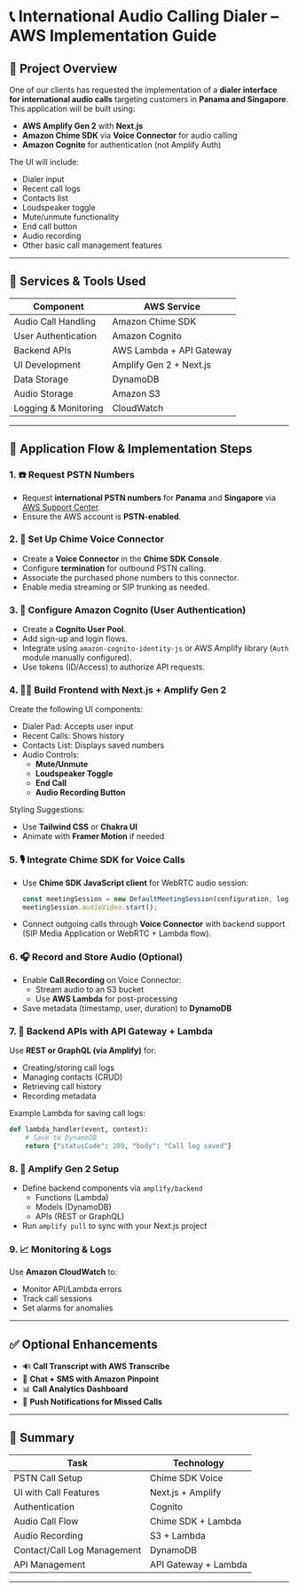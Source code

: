 # 📞 International Audio Calling Dialer – AWS Implementation Guide

## 🧭 Project Overview

One of our clients has requested the implementation of a **dialer interface for international audio calls** targeting customers in **Panama and Singapore**. This application will be built using:

- **AWS Amplify Gen 2** with **Next.js**
- **Amazon Chime SDK** via **Voice Connector** for audio calling
- **Amazon Cognito** for authentication (not Amplify Auth)

The UI will include:
- Dialer input
- Recent call logs
- Contacts list
- Loudspeaker toggle
- Mute/unmute functionality
- End call button
- Audio recording
- Other basic call management features

---

## 🧰 Services & Tools Used

| Component             | AWS Service             |
|----------------------|-------------------------|
| Audio Call Handling  | Amazon Chime SDK        |
| User Authentication  | Amazon Cognito          |
| Backend APIs         | AWS Lambda + API Gateway|
| UI Development       | Amplify Gen 2 + Next.js |
| Data Storage         | DynamoDB                |
| Audio Storage        | Amazon S3               |
| Logging & Monitoring | CloudWatch              |

---

## 🔄 Application Flow & Implementation Steps

### 1. ☎️ Request PSTN Numbers
- Request **international PSTN numbers** for **Panama** and **Singapore** via [AWS Support Center](https://console.aws.amazon.com/support/home).
- Ensure the AWS account is **PSTN-enabled**.

### 2. 🔗 Set Up Chime Voice Connector
- Create a **Voice Connector** in the **Chime SDK Console**.
- Configure **termination** for outbound PSTN calling.
- Associate the purchased phone numbers to this connector.
- Enable media streaming or SIP trunking as needed.

### 3. 🔐 Configure Amazon Cognito (User Authentication)
- Create a **Cognito User Pool**.
- Add sign-up and login flows.
- Integrate using `amazon-cognito-identity-js` or AWS Amplify library (`Auth` module manually configured).
- Use tokens (ID/Access) to authorize API requests.

### 4. 🧑‍🎨 Build Frontend with Next.js + Amplify Gen 2
Create the following UI components:
- Dialer Pad: Accepts user input
- Recent Calls: Shows history
- Contacts List: Displays saved numbers
- Audio Controls:
  - **Mute/Unmute**
  - **Loudspeaker Toggle**
  - **End Call**
  - **Audio Recording Button**

Styling Suggestions:
- Use **Tailwind CSS** or **Chakra UI**
- Animate with **Framer Motion** if needed

### 5. 🎙️ Integrate Chime SDK for Voice Calls
- Use **Chime SDK JavaScript client** for WebRTC audio session:
  ```js
  const meetingSession = new DefaultMeetingSession(configuration, logger, deviceController);
  meetingSession.audioVideo.start();
  ```
- Connect outgoing calls through **Voice Connector** with backend support (SIP Media Application or WebRTC + Lambda flow).

### 6. 🎧 Record and Store Audio (Optional)
- Enable **Call Recording** on Voice Connector:
  - Stream audio to an S3 bucket
  - Use **AWS Lambda** for post-processing
- Save metadata (timestamp, user, duration) to **DynamoDB**

### 7. 🧾 Backend APIs with API Gateway + Lambda
Use **REST or GraphQL (via Amplify)** for:
- Creating/storing call logs
- Managing contacts (CRUD)
- Retrieving call history
- Recording metadata

Example Lambda for saving call logs:
```python
def lambda_handler(event, context):
    # Save to DynamoDB
    return {"statusCode": 200, "body": "Call log saved"}
```

### 8. 🧬 Amplify Gen 2 Setup
- Define backend components via `amplify/backend`
  - Functions (Lambda)
  - Models (DynamoDB)
  - APIs (REST or GraphQL)
- Run `amplify pull` to sync with your Next.js project

### 9. 📈 Monitoring & Logs
Use **Amazon CloudWatch** to:
- Monitor API/Lambda errors
- Track call sessions
- Set alarms for anomalies

---

## ✅ Optional Enhancements

- 🔊 **Call Transcript with AWS Transcribe**
- 💬 **Chat + SMS with Amazon Pinpoint**
- 📊 **Call Analytics Dashboard**
- 🔔 **Push Notifications for Missed Calls**

---

## 📌 Summary

| Task                           | Technology          |
|--------------------------------|---------------------|
| PSTN Call Setup                | Chime SDK Voice     |
| UI with Call Features          | Next.js + Amplify   |
| Authentication                 | Cognito             |
| Audio Call Flow                | Chime SDK + Lambda  |
| Audio Recording                | S3 + Lambda         |
| Contact/Call Log Management    | DynamoDB            |
| API Management                 | API Gateway + Lambda|

---